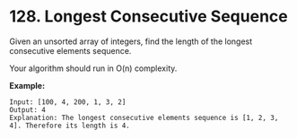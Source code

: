 # 128. Longest Consecutive Sequence

Given an unsorted array of integers, find the length of the longest consecutive elements sequence.

Your algorithm should run in O(n) complexity.

**Example:**

    Input: [100, 4, 200, 1, 3, 2]
    Output: 4
    Explanation: The longest consecutive elements sequence is [1, 2, 3, 4]. Therefore its length is 4.
